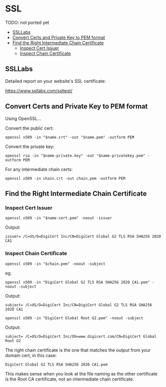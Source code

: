 # SSL

TODO: not ported yet

<!-- INDEX_START -->

- [SSLLabs](#ssllabs)
- [Convert Certs and Private Key to PEM format](#convert-certs-and-private-key-to-pem-format)
- [Find the Right Intermediate Chain Certificate](#find-the-right-intermediate-chain-certificate)
  - [Inspect Cert Issuer](#inspect-cert-issuer)
  - [Inspect Chain Certificate](#inspect-chain-certificate)

<!-- INDEX_END -->

## SSLLabs

Detailed report on your website's SSL certificate:

<https://www.ssllabs.com/ssltest/>

## Convert Certs and Private Key to PEM format

Using OpenSSL...

Convert the public cert:

```shell
openssl x509 -in "$name.crt" -out "$name.pem" -outform PEM
```

Convert the private key:

```shell
openssl rsa -in "$name-private.key" -out "$name-privatekey.pem" -outform PEM
```

For any intermediate chain certs:

```shell
openssl x509 -in chain.crt -out chain.pem -outform PEM
```

## Find the Right Intermediate Chain Certificate

### Inspect Cert Issuer

```shell
openssl x509 -in "$name-cert.pem" -noout -issuer
```

Output:

```text
issuer= /C=US/O=DigiCert Inc/CN=DigiCert Global G2 TLS RSA SHA256 2020 CA1
```

### Inspect Chain Certificate

```shell
openssl x509 -in "$chain.pem" -noout -subject
```

eg.

```shell
openssl x509 -in "DigiCert Global G2 TLS RSA SHA256 2020 CA1.pem" -noout -subject
```

Output:

```text
subject= /C=US/O=DigiCert Inc/CN=DigiCert Global G2 TLS RSA SHA256 2020 CA1
```

```shell
openssl x509 -in "DigiCert Global Root G2.pem" -noout -subject
```

Output:

```shell
subject= /C=US/O=DigiCert Inc/OU=www.digicert.com/CN=DigiCert Global Root G2
```

The right chain certificate is the one that matches the output from your domain cert, in this case:

```text
DigiCert Global G2 TLS RSA SHA256 2020 CA1.pem
```

This makes sense when you look at the file naming as the other certificate is the Root CA certificate,
not an intermediate chain certificate.
